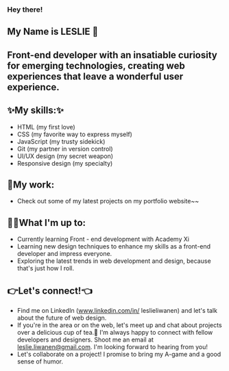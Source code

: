 ### Hey there! 
## My Name is ****LESLIE**** 👋
## Front-end developer with an insatiable curiosity for emerging technologies, creating web experiences that leave a wonderful user experience.
## :sparkles:My skills::sparkles:
* HTML (my first love)
* CSS (my favorite way to express myself)
* JavaScript (my trusty sidekick)
* Git (my partner in version control)
* UI/UX design (my secret weapon)
* Responsive design (my specialty)

## :seedling:My work:
* Check out some of my latest projects on my portfolio website~~

## :ok_woman:What I'm up to:
* Currently learning Front - end development with Academy Xi
* Learning new design techniques to enhance my skills as a front-end developer and impress everyone.
* Exploring the latest trends in web development and design, because that's just how I roll.
## :point_right:Let's connect!:point_left:
* Find me on LinkedIn (www.linkedin.com/in/ 
leslieliwanen) and let's talk about the future of web design.
* If you're in the area or on the web, let's meet up and chat about projects over a delicious cup of tea.:beers: I'm always happy to connect with fellow developers and designers. Shoot me an email at leslie.liwanen@gmail.com. I'm looking forward to hearing from you!
* Let's collaborate on a project! I promise to bring my A-game and a good sense of humor.
